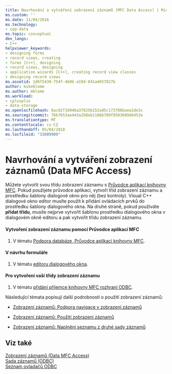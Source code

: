 ```yaml
---
title: Navrhování a vytváření zobrazení záznamů (MFC Data Access) | Microsoft Docs
ms.custom: ''
ms.date: 11/04/2016
ms.technology:
- cpp-data
ms.topic: conceptual
dev_langs:
- C++
helpviewer_keywords:
- designing forms
- record views, creating
- forms [C++], designing
- record views, designing
- application wizards [C++], creating record view classes
- designing record views
ms.assetid: 1d6f5439-754f-4b8b-a19d-841a4657827b
author: mikeblome
ms.author: mblome
ms.workload:
- cplusplus
- data-storage
ms.openlocfilehash: 6ac82f3d946a376256152ad5c173786baea1de3c
ms.sourcegitcommit: 76b7653ae443a2b8eb1186b789f8503609d6453e
ms.translationtype: MT
ms.contentlocale: cs-CZ
ms.lasthandoff: 05/04/2018
ms.locfileid: "33089909"
---
```

# <a name="designing-and-creating-a-record-view--mfc-data-access"></a>Navrhování a vytváření zobrazení záznamů (Data MFC Access)
Můžete vytvořit svou třídu zobrazení záznamu s [Průvodce aplikací knihovny MFC](../mfc/reference/database-support-mfc-application-wizard.md). Pokud použijete průvodce aplikaci, vytvoří tříd zobrazení záznamu a prostředku šablony dialogové okno pro něj (bez kontroly). Visual C++ dialogové okno editor musíte použít k přidání ovládacích prvků do prostředku šablony dialogového okna. Na druhé straně, pokud používáte **přidat třídu**, musíte nejprve vytvořit šablonu prostředku dialogového okna v dialogovém okně editoru a pak vytvořit třídu zobrazení záznamu.  
  
  
#### <a name="to-create-your-record-view-with-the-mfc-application-wizard"></a>Vytvoření zobrazení záznamu pomocí Průvodce aplikací MFC  
  
1.  V tématu [Podpora databáze, Průvodce aplikací knihovny MFC](../mfc/reference/database-support-mfc-application-wizard.md).  
  
#### <a name="to-design-your-form"></a>V návrhu formuláře  
  
1.  V tématu [editoru dialogového okna](../windows/dialog-editor.md).  
  
#### <a name="to-create-your-record-view-class"></a>Pro vytvoření vaší třídy zobrazení záznamu  
  
1.  V tématu [přidání příjemce knihovny MFC rozhraní ODBC](../mfc/reference/adding-an-mfc-odbc-consumer.md).  
  
 Následující témata popisují další podrobnosti o použití zobrazení záznamů:  
  
-   [Zobrazení záznamů: Podpora navigace v zobrazení záznamů](../data/supporting-navigation-in-a-record-view-mfc-data-access.md)  
  
-   [Zobrazení záznamů: Použití zobrazení záznamů](../data/using-a-record-view-mfc-data-access.md)  
  
-   [Zobrazení záznamů: Naplnění seznamu z druhé sady záznamů](../data/filling-a-list-box-from-a-second-recordset-mfc-data-access.md)  
  
## <a name="see-also"></a>Viz také  
 [Zobrazení záznamů (Data MFC Access)](../data/record-views-mfc-data-access.md)   
 [Sada záznamů (ODBC)](../data/odbc/recordset-odbc.md)   
 [Seznam ovladačů ODBC](../data/odbc/odbc-driver-list.md)